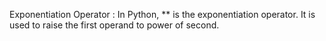 Exponentiation Operator : In Python, \*\* is the exponentiation operator. It is used to raise the first operand to power of second.
